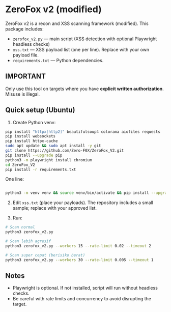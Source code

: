 # ZeroFox v2 (modified)
ZeroFox v2 is a recon and XSS scanning framework (modified). This package includes:
- `zerofox_v2.py` — main script (XSS detection with optional Playwright headless checks)
- `xss.txt` — XSS payload list (one per line). Replace with your own payload file.
- `requirements.txt` — Python dependencies.

## IMPORTANT
Only use this tool on targets where you have **explicit written authorization**. Misuse is illegal.

## Quick setup (Ubuntu)
1. Create Python venv:
```bash
pip install "httpx[http2]" beautifulsoup4 colorama aiofiles requests
pip install websockets
pip install httpx-cache
sudo apt update && sudo apt install -y git
git clone https://github.com/Zero-F0X/ZeroFox_V2.git
pip install --upgrade pip
python3 -m playwright install chromium
cd ZeroFox_V2
pip install -r requirements.txt


```
One line:
```bash

python3 -m venv venv && source venv/bin/activate && pip install --upgrade pip && pip install "httpx[http2]" beautifulsoup4 colorama aiofiles requests

```

2. Edit `xss.txt` (place your payloads). The repository includes a small sample; replace with your approved list.

3. Run:
```bash
# Scan normal
python3 zerofox_v2.py

# Scan lebih agresif
python3 zerofox_v2.py --workers 15 --rate-limit 0.02 --timeout 2

# Scan super cepat (berisiko berat)
python3 zerofox_v2.py --workers 30 --rate-limit 0.005 --timeout 1

```

## Notes
- Playwright is optional. If not installed, script will run without headless checks.
- Be careful with rate limits and concurrency to avoid disrupting the target.
